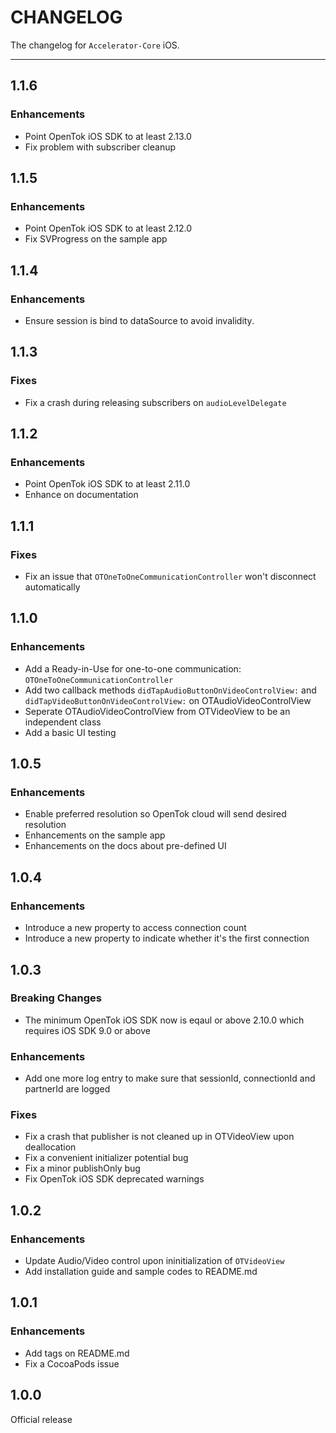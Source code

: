 # CHANGELOG

The changelog for `Accelerator-Core` iOS.

--------------------------------------

1.1.6
-----

### Enhancements

- Point OpenTok iOS SDK to at least 2.13.0
- Fix problem with subscriber cleanup

1.1.5
-----

### Enhancements

- Point OpenTok iOS SDK to at least 2.12.0
- Fix SVProgress on the sample app


1.1.4
-----

### Enhancements

- Ensure session is bind to dataSource to avoid invalidity.

1.1.3
-----

### Fixes

- Fix a crash during releasing subscribers on `audioLevelDelegate`

1.1.2
-----

### Enhancements

- Point OpenTok iOS SDK to at least 2.11.0
- Enhance on documentation

1.1.1
-----

### Fixes

- Fix an issue that `OTOneToOneCommunicationController` won't disconnect automatically

1.1.0
-----

### Enhancements

- Add a Ready-in-Use for one-to-one communication: `OTOneToOneCommunicationController` 
- Add two callback methods `didTapAudioButtonOnVideoControlView:` and `didTapVideoButtonOnVideoControlView:` on OTAudioVideoControlView
- Seperate OTAudioVideoControlView from OTVideoView to be an independent class
- Add a basic UI testing

1.0.5
-----

### Enhancements

- Enable preferred resolution so OpenTok cloud will send desired resolution
- Enhancements on the sample app
- Enhancements on the docs about pre-defined UI

1.0.4
-----

### Enhancements

- Introduce a new property to access connection count
- Introduce a new property to indicate whether it's the first connection

1.0.3
-----

### Breaking Changes

- The minimum OpenTok iOS SDK now is eqaul or above 2.10.0 which requires iOS SDK 9.0 or above

### Enhancements

- Add one more log entry to make sure that sessionId, connectionId and partnerId are logged

### Fixes

- Fix a crash that publisher is not cleaned up in OTVideoView upon deallocation
- Fix a convenient initializer potential bug
- Fix a minor publishOnly bug
- Fix OpenTok iOS SDK deprecated warnings

1.0.2
-----

### Enhancements

- Update Audio/Video control upon ininitialization of `OTVideoView`
- Add installation guide and sample codes to README.md

1.0.1
-----

### Enhancements

- Add tags on README.md
- Fix a CocoaPods issue

1.0.0
-----

Official release
